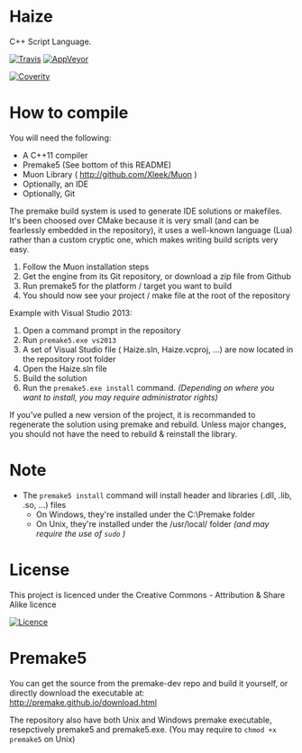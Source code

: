 Haize
====================

C++ Script Language.

[![Travis](https://travis-ci.org/Xipiryon/Haize.svg)](https://travis-ci.org/Xipiryon/Haize)
[![AppVeyor](https://ci.appveyor.com/api/projects/status/o1awentw6xqqn00e/branch/master?svg=true)](https://ci.appveyor.com/project/Xipiryon/haize/branch/master)

[![Coverity](https://scan.coverity.com/projects/8475/badge.svg)](https://scan.coverity.com/projects/xipiryon-haize)

How to compile
====================

You will need the following:
- A C++11 compiler
- Premake5 (See bottom of this README)
- Muon Library ( http://github.com/Xleek/Muon )
- Optionally, an IDE
- Optionally, Git

The premake build system is used to generate IDE solutions or makefiles.
It's been choosed over CMake because it is very small (and can be fearlessly embedded in the repository),
it uses a well-known language (Lua) rather than a custom cryptic one, which makes writing build scripts very easy.

1) Follow the Muon installation steps
2) Get the engine from its Git repository, or download a zip file from Github
3) Run premake5 for the platform / target you want to build
4) You should now see your project / make file at the root of the repository

Example with Visual Studio 2013:
1) Open a command prompt in the repository
2) Run `premake5.exe vs2013`
3) A set of Visual Studio file ( Haize.sln, Haize.vcproj, ...) are now located in the repository root folder
4) Open the Haize.sln file
5) Build the solution
6) Run the `premake5.exe install` command. _(Depending on where you want to install, you may require administrator rights)_

If you've pulled a new version of the project, it is recommanded to regenerate the solution using premake and rebuild.
Unless major changes, you should not have the need to rebuild & reinstall the library.

Note
====================

* The `premake5 install` command will install header and libraries (.dll, .lib, .so, ...) files
	* On Windows, they're installed under the C:\Premake folder
	* On Unix, they're installed under the /usr/local/ folder _(and may require the use of `sudo` )_

License
====================
This project is licenced under the Creative Commons - Attribution & Share Alike licence

[![Licence](https://i.creativecommons.org/l/by-sa/4.0/88x31.png)](http://creativecommons.org/licenses/by-sa/4.0/)

Premake5
====================

You can get the source from the premake-dev repo and build it yourself, or directly download the executable at:
http://premake.github.io/download.html

The repository also have both Unix and Windows premake executable, resepctively premake5 and premake5.exe.
(You may require to `chmod +x premake5` on Unix)
